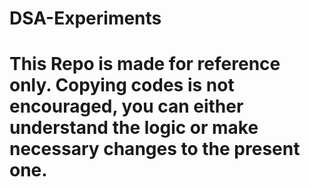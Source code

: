 # DSA-Experiments
# This Repo is made for reference only. Copying codes is not encouraged, you can either understand the logic or make necessary changes to the present one.
